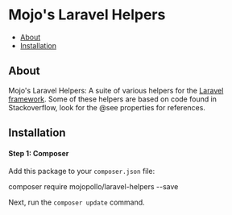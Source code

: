 
Mojo's Laravel Helpers
========================

- [About](#about)
- [Installation](#installation)

<a id="about"></a>
## About
Mojo's Laravel Helpers: A suite of various helpers for the [Laravel framework](https://github.com/laravel/laravel).
Some of these helpers are based on code found in Stackoverflow, look for the @see properties for references.

<a id="installation"></a>
## Installation

#### Step 1: Composer

Add this package to your `composer.json` file:

  composer require mojopollo/laravel-helpers --save

Next, run the `composer update` command.

